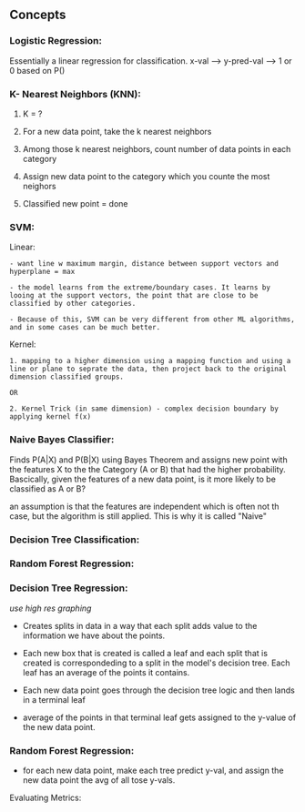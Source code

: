 ## Concepts

### Logistic Regression:

  Essentially a linear regression for classification. x-val --> y-pred-val --> 1 or 0 based on P()
  
### K- Nearest Neighbors (KNN):

  1. K = ?
  
  2. For a new data point, take the k nearest neighbors
  
  3. Among those k nearest neighbors, count number of data points in each category
  
  4. Assign new data point to the category which you counte the most neighors
  
  5. Classified new point = done

### SVM:

  Linear:
      
    - want line w maximum margin, distance between support vectors and hyperplane = max
       
    - the model learns from the extreme/boundary cases. It learns by looing at the support vectors, the point that are close to be classified by other categories.
       
    - Because of this, SVM can be very different from other ML algorithms, and in some cases can be much better.
       
  Kernel:
  
    1. mapping to a higher dimension using a mapping function and using a line or plane to seprate the data, then project back to the original dimension classified groups.
    
    OR
    
    2. Kernel Trick (in same dimension) - complex decision boundary by applying kernel f(x) 

### Naive Bayes Classifier:

  Finds P(A|X) and P(B|X) using Bayes Theorem and assigns new point with the features X to the the Category (A or B) that had the higher probability. Bascically, given the features of a new data point, is it more likely to be classified as A or B? 
  
  an assumption is that the features are independent which is often not th case, but the algorithm is still applied. This is why it is called "Naive"

### Decision Tree Classification:



### Random Forest Regression:

  

### Decision Tree Regression:

  *use high res graphing*

  - Creates splits in data in a way that each split adds value to the information we have about the points. 
  
  - Each new box that is created is called a leaf and each split that is created is correspondeding to a split in the model's decision tree. Each leaf has an average of the points it contains. 
  
  - Each new data point goes through the decision tree logic and then lands in a terminal leaf
  
  - average of the points in that terminal leaf gets assigned to the y-value of the new data point.

### Random Forest Regression:
  
  - for each new data point, make each tree predict y-val, and assign the new data point the avg of all tose y-vals.
  
  
Evaluating Metrics:

